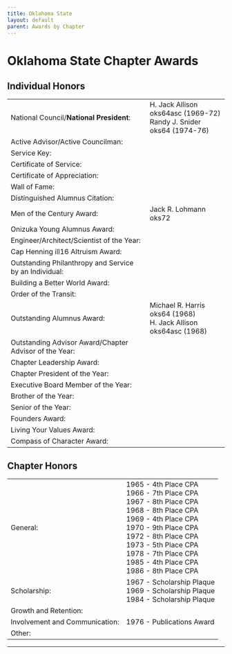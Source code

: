 ```yaml
---
title: Oklahoma State
layout: default
parent: Awards by Chapter
---
```


<link rel="stylesheet" href="{{ '/assets/css/by_chapter.css' | relative_url }}">

# Oklahoma State Chapter Awards

## Individual Honors

<table>
<tbody>

<tr>
<td>National Council/<b>National President</b>:</td>
<td>H. Jack Allison oks64asc (1969-72)
<br>Randy J. Snider oks64 (1974-76)
</td></tr>

<tr>
<td>Active Advisor/Active Councilman:</td>
<td>
</td></tr>

<tr>
<td>Service Key:</td>
<td>
</td></tr>

<tr>
<td>Certificate of Service:</td>
<td>
</td></tr>

<tr>
<td>Certificate of Appreciation:</td>
<td>
</td></tr>

<tr>
<td>Wall of Fame:</td>
<td>
</td></tr>

<tr>
<td>Distinguished Alumnus Citation:</td>
<td>
</td></tr>

<tr>
<td>Men of the Century Award:</td>
<td>Jack R. Lohmann oks72
</td></tr>

<tr>
<td>Onizuka Young Alumnus Award:</td>
<td>
</td></tr>

<tr>
<td>Engineer/Architect/Scientist of the Year:</td>
<td>
</td></tr>

<tr>
<td>Cap Henning ill16 Altruism Award:</td>
<td>
</td></tr>

<tr>
<td>Outstanding Philanthropy and Service by an Individual:</td>
<td>
</td></tr>

<tr>
<td>Building a Better World Award:</td>
<td>
</td></tr>
<tr>

<td>Order of the Transit:</td>
<td>
</td></tr>

<tr>
<td>Outstanding Alumnus Award:</td>
<td>Michael R. Harris oks64 (1968)
<br>H. Jack Allison oks64asc (1968)
</td></tr>

<tr>
<td>Outstanding Advisor Award/Chapter Advisor of the Year:</td>
<td>
</td></tr>

<tr>
<td>Chapter Leadership Award:</td>
<td>
</td></tr>

<tr>
<td>Chapter President of the Year:</td>
<td>
</td></tr>

<tr>
<td>Executive Board Member of the Year:</td>
<td>
</td></tr>

<tr>
<td>Brother of the Year:</td>
<td>
</td></tr>

<tr>
<td>Senior of the Year:</td>
<td>
</td></tr>

<tr>
<td>Founders Award:</td>
<td>
</td></tr>

<tr>
<td>Living Your Values Award:</td>
<td>
</td></tr>

<tr>
<td>Compass of Character Award:</td>
<td>
</td></tr>

</tbody>
</table>

## Chapter Honors

<table>
<tbody>

<tr>
<td>General:</td>
<td>1965 - 4th Place CPA
<br>1966 - 7th Place CPA
<br>1967 - 8th Place CPA
<br>1968 - 8th Place CPA
<br>1969 - 4th Place CPA
<br>1970 - 9th Place CPA
<br>1972 - 8th Place CPA
<br>1973 - 5th Place CPA
<br>1978 - 7th Place CPA
<br>1985 - 4th Place CPA
<br>1986 - 8th Place CPA
</td></tr>

<tr>
<td>Scholarship:</td>
<td>1967 - Scholarship Plaque
<br>1969 - Scholarship Plaque
<br>1984 - Scholarship Plaque
</td></tr>

<tr>
<td>Growth and Retention:</td>
<td>
</td></tr>

<tr>
<td>Involvement and Communication:</td>
<td>1976 - Publications Award
</td></tr>

<tr>
<td>Other:</td>
<td>
</td></tr>

</tbody>
</table>

---
